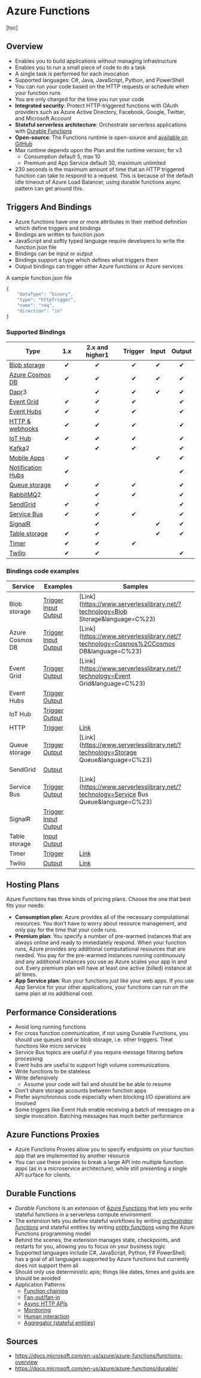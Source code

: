 # Azure Functions

[toc]

## Overview

- Enables you to build applications without managing infrastructure
- Enables you to run a small piece of code to do a task
- A single task is performed for each invocation
- Supported languages: C#, Java, JavaScript, Python, and PowerShell
- You can run your code based on the HTTP requests or schedule when your function runs
- You are only charged for the time you run your code
- **Integrated security**: Protect HTTP-triggered functions  with OAuth providers such as Azure Active Directory, Facebook, Google,  Twitter, and Microsoft Account
- **Stateful serverless architecture**: Orchestrate serverless applications with [Durable Functions](https://docs.microsoft.com/en-us/azure/azure-functions/durable/durable-functions-overview)
- **Open-source**: The Functions runtime is open-source and [available on GitHub](https://github.com/azure/azure-webjobs-sdk-script)
- Max runtime depends upon the Plan and the runtime version; for v3
  - Consumption default 5, max 10
  - Premium and App Service default 30, maximum unlimited
- 230 seconds is the maximum amount of time that an HTTP triggered  function can take to respond to a request. This is because of the default idle timeout of Azure Load Balancer, using durable functions async pattern can get around this.



## Triggers And Bindings

- Azure functions have one or more attributes in their method definition which define triggers and bindings
- Bindings are written to function.json
- JavaScript and softly typed language require developers to write the function.json file
- Bindings can be input or output
- Bindings support a type which defines what triggers them
- Output bindings can trigger other Azure functions or Azure services

A sample function.json file

```javascript
{
    "dataType": "binary",
    "type": "httpTrigger",
    "name": "req",
    "direction": "in"
}
```



### Supported Bindings

| Type                                                         | 1.x  | 2.x and higher1 | Trigger | Input | Output |
| ------------------------------------------------------------ | :--: | :-------------: | :-----: | :---: | :----: |
| [Blob storage](https://docs.microsoft.com/en-us/azure/azure-functions/functions-bindings-storage-blob) |  ✔   |        ✔        |    ✔    |   ✔   |   ✔    |
| [Azure Cosmos DB](https://docs.microsoft.com/en-us/azure/azure-functions/functions-bindings-cosmosdb-v2) |  ✔   |        ✔        |    ✔    |   ✔   |   ✔    |
| [Dapr](https://github.com/dapr/azure-functions-extension)3   |      |        ✔        |    ✔    |   ✔   |   ✔    |
| [Event Grid](https://docs.microsoft.com/en-us/azure/azure-functions/functions-bindings-event-grid) |  ✔   |        ✔        |    ✔    |       |   ✔    |
| [Event Hubs](https://docs.microsoft.com/en-us/azure/azure-functions/functions-bindings-event-hubs) |  ✔   |        ✔        |    ✔    |       |   ✔    |
| [HTTP & webhooks](https://docs.microsoft.com/en-us/azure/azure-functions/functions-bindings-http-webhook) |  ✔   |        ✔        |    ✔    |       |   ✔    |
| [IoT Hub](https://docs.microsoft.com/en-us/azure/azure-functions/functions-bindings-event-iot) |  ✔   |        ✔        |    ✔    |       |   ✔    |
| [Kafka](https://github.com/azure/azure-functions-kafka-extension)2 |      |        ✔        |    ✔    |       |   ✔    |
| [Mobile Apps](https://docs.microsoft.com/en-us/azure/azure-functions/functions-bindings-mobile-apps) |  ✔   |                 |         |   ✔   |   ✔    |
| [Notification Hubs](https://docs.microsoft.com/en-us/azure/azure-functions/functions-bindings-notification-hubs) |  ✔   |                 |         |       |   ✔    |
| [Queue storage](https://docs.microsoft.com/en-us/azure/azure-functions/functions-bindings-storage-queue) |  ✔   |        ✔        |    ✔    |       |   ✔    |
| [RabbitMQ](https://github.com/azure/azure-functions-rabbitmq-extension)2 |      |        ✔        |    ✔    |       |   ✔    |
| [SendGrid](https://docs.microsoft.com/en-us/azure/azure-functions/functions-bindings-sendgrid) |  ✔   |        ✔        |         |       |   ✔    |
| [Service Bus](https://docs.microsoft.com/en-us/azure/azure-functions/functions-bindings-service-bus) |  ✔   |        ✔        |    ✔    |       |   ✔    |
| [SignalR](https://docs.microsoft.com/en-us/azure/azure-functions/functions-bindings-signalr-service) |      |        ✔        |         |   ✔   |   ✔    |
| [Table storage](https://docs.microsoft.com/en-us/azure/azure-functions/functions-bindings-storage-table) |  ✔   |        ✔        |         |   ✔   |   ✔    |
| [Timer](https://docs.microsoft.com/en-us/azure/azure-functions/functions-bindings-timer) |  ✔   |        ✔        |    ✔    |       |        |
| [Twilio](https://docs.microsoft.com/en-us/azure/azure-functions/functions-bindings-twilio) |  ✔   |        ✔        |         |       |   ✔    |



### Bindings code examples

| Service         | Examples                                                     | Samples                                                      |
| --------------- | ------------------------------------------------------------ | ------------------------------------------------------------ |
| Blob storage    | [Trigger](https://docs.microsoft.com/en-us/azure/azure-functions/functions-bindings-storage-blob-trigger?tabs=csharp#example) [Input](https://docs.microsoft.com/en-us/azure/azure-functions/functions-bindings-storage-blob-input?tabs=csharp#example) [Output](https://docs.microsoft.com/en-us/azure/azure-functions/functions-bindings-storage-blob-output?tabs=csharp#example) | [Link](https://www.serverlesslibrary.net/?technology=Blob Storage&language=C%23) |
| Azure Cosmos DB | [Trigger](https://docs.microsoft.com/en-us/azure/azure-functions/functions-bindings-cosmosdb-v2-trigger?tabs=csharp#example) [Input](https://docs.microsoft.com/en-us/azure/azure-functions/functions-bindings-cosmosdb-v2-input?tabs=csharp#example) [Output](https://docs.microsoft.com/en-us/azure/azure-functions/functions-bindings-cosmosdb-v2-output?tabs=csharp#example) | [Link](https://www.serverlesslibrary.net/?technology=Cosmos%2CCosmos DB&language=C%23) |
| Event Grid      | [Trigger](https://docs.microsoft.com/en-us/azure/azure-functions/functions-bindings-event-grid-trigger?tabs=csharp#example) [Output](https://docs.microsoft.com/en-us/azure/azure-functions/functions-bindings-event-grid-output?tabs=csharp#example) | [Link](https://www.serverlesslibrary.net/?technology=Event Grid&language=C%23) |
| Event Hubs      | [Trigger](https://docs.microsoft.com/en-us/azure/azure-functions/functions-bindings-event-hubs-trigger?tabs=csharp#example) [Output](https://docs.microsoft.com/en-us/azure/azure-functions/functions-bindings-event-hubs-output?tabs=csharp#example) |                                                              |
| IoT Hub         | [Trigger](https://docs.microsoft.com/en-us/azure/azure-functions/functions-bindings-event-iot-trigger?tabs=csharp#example) [Output](https://docs.microsoft.com/en-us/azure/azure-functions/functions-bindings-event-iot-output?tabs=csharp#example) |                                                              |
| HTTP            | [Trigger](https://docs.microsoft.com/en-us/azure/azure-functions/functions-bindings-http-webhook-trigger?tabs=csharp#example) | [Link](https://www.serverlesslibrary.net/?language=C%23&filtertext=http) |
| Queue storage   | [Trigger](https://docs.microsoft.com/en-us/azure/azure-functions/functions-bindings-storage-queue-trigger?tabs=csharp#example) [Output](https://docs.microsoft.com/en-us/azure/azure-functions/functions-bindings-storage-queue-output?tabs=csharp#example) | [Link](https://www.serverlesslibrary.net/?technology=Storage Queue&language=C%23) |
| SendGrid        | [Output](https://docs.microsoft.com/en-us/azure/azure-functions/functions-bindings-sendgrid?tabs=csharp#example) |                                                              |
| Service Bus     | [Trigger](https://docs.microsoft.com/en-us/azure/azure-functions/functions-bindings-service-bus-trigger?tabs=csharp#example) [Output](https://docs.microsoft.com/en-us/azure/azure-functions/functions-bindings-service-bus-output?tabs=csharp#example) | [Link](https://www.serverlesslibrary.net/?technology=Service Bus Queue&language=C%23) |
| SignalR         | [Trigger](https://docs.microsoft.com/en-us/azure/azure-functions/functions-bindings-signalr-service-trigger?tabs=csharp#example) [Input](https://docs.microsoft.com/en-us/azure/azure-functions/functions-bindings-signalr-service-input?tabs=csharp#example) [Output](https://docs.microsoft.com/en-us/azure/azure-functions/functions-bindings-signalr-service-output?tabs=csharp) |                                                              |
| Table storage   | [Input](https://docs.microsoft.com/en-us/azure/azure-functions/functions-bindings-storage-table-input?tabs=csharp) [Output](https://docs.microsoft.com/en-us/azure/azure-functions/functions-bindings-storage-table-output?tabs=csharp) |                                                              |
| Timer           | [Trigger](https://docs.microsoft.com/en-us/azure/azure-functions/functions-bindings-timer?tabs=csharp#example) | [Link](https://www.serverlesslibrary.net/?language=C%23&filtertext=timer) |
| Twilio          | [Output](https://docs.microsoft.com/en-us/azure/azure-functions/functions-bindings-twilio?tabs=csharp#example---functions-2x-and-higher) | [Link](https://www.serverlesslibrary.net/?language=C%23&filtertext=twilio) |



## Hosting Plans

Azure Functions has three kinds of pricing plans. Choose the one that best fits your needs:

- **Consumption plan**: Azure provides all of the  necessary computational resources. You don't have to worry about  resource management, and only pay for the time that your code runs.
- **Premium plan**: You specify a number of pre-warmed instances that are always online and ready to immediately respond. When your function runs, Azure provides any additional computational  resources that are needed. You pay for the pre-warmed instances running  continuously and any additional instances you use as Azure scales your  app in and out.  Every premium plan will have at least one active (billed) instance at all times.
- **App Service plan**: Run your functions just like  your web apps. If you use App Service for your other applications, your  functions can run on the same plan at no additional cost.



## Performance Considerations

- Avoid long running functions
- For cross function communication, if not using Durable Functions, you should use queues and or blob storage, i.e. other triggers. Treat functions like micro services
- Service Bus topics are useful if you require message filtering before processing
- Event hubs are useful to support high volume communications
- Write functions to be stateless
- Write defensively
  - Assume your code will fail and should be be able to resume
- Don't share storage accounts between function apps
- Prefer asynchronous code especially when blocking I/O operations are involved
- Some triggers like Event Hub enable receiving a batch of messages on a  single invocation.  Batching messages has much better performance



## Azure Functions Proxies

- Azure Functions  Proxies allow you to specify endpoints on your function  app that are implemented by another resource
- You can use these proxies  to break a large API into multiple function apps (as in a microservice  architecture), while still presenting a single API surface for clients.



## Durable Functions

- *Durable Functions* is an extension of [Azure Functions](https://docs.microsoft.com/en-us/azure/azure-functions/functions-overview) that lets you write stateful functions in a serverless compute  environment
- The extension lets you define stateful workflows by writing [*orchestrator functions*](https://docs.microsoft.com/en-us/azure/azure-functions/durable/durable-functions-orchestrations) and stateful entities by writing [*entity functions*](https://docs.microsoft.com/en-us/azure/azure-functions/durable/durable-functions-entities) using the Azure Functions programming model
- Behind the scenes, the  extension manages state, checkpoints, and restarts for you, allowing you to focus on your business logic
- Supported languages include C#, JavaScript, Python, F# PowerShell; has a goal of all languages supported by Azure functions but currently does not support them all
- Should only use deterministic apis; things like dates, times and guids are should be avoided
- Application Patterns
  - [Function chaining](https://docs.microsoft.com/en-us/azure/azure-functions/durable/durable-functions-overview?tabs=csharp#chaining)
  - [Fan-out/fan-in](https://docs.microsoft.com/en-us/azure/azure-functions/durable/durable-functions-overview?tabs=csharp#fan-in-out)
  - [Async HTTP APIs](https://docs.microsoft.com/en-us/azure/azure-functions/durable/durable-functions-overview?tabs=csharp#async-http)
  - [Monitoring](https://docs.microsoft.com/en-us/azure/azure-functions/durable/durable-functions-overview?tabs=csharp#monitoring)
  - [Human interaction](https://docs.microsoft.com/en-us/azure/azure-functions/durable/durable-functions-overview?tabs=csharp#human)
  - [Aggregator (stateful entities)](https://docs.microsoft.com/en-us/azure/azure-functions/durable/durable-functions-overview?tabs=csharp#aggregator)



## Sources

- https://docs.microsoft.com/en-us/azure/azure-functions/functions-overview
- https://docs.microsoft.com/en-us/azure/azure-functions/durable/